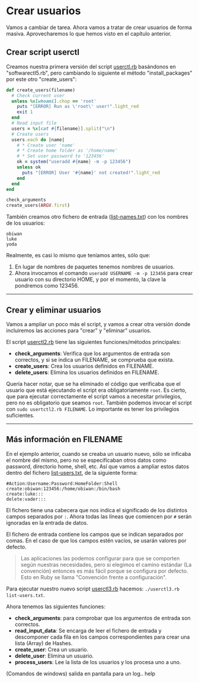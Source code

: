 
# Crear usuarios

Vamos a cambiar de tarea. Ahora vamos a tratar de crear usuarios de forma masiva. Aprovecharemos lo que hemos visto en el capítulo anterior.

## Crear script userctl

Creamos nuestra primera versión del script [userctl.rb](example/userctl.rb) basándonos en "softwarectl5.rb", pero cambiando lo siguiente el método "install_packages" por este otro "create_users":

```ruby
def create_users(filename)
  # Check current user
  unless %x[whoami].chop == 'root'
    puts "[ERROR] Run as \'root\' user!".light_red
    exit 1
  end
  # Read input file
  users = %x[cat #{filename}].split("\n")
  # Create users
  users.each do |name|
    # * Create user 'name'
    # * Create home folder as '/home/name'
    # * Set user password to '123456'
    ok = system("useradd #{name} -m -p 123456")
    unless ok
      puts "[ERROR] User '#{name}' not created!".light_red
    end
  end
end

check_arguments
create_users(ARGV.first)
```

También creamos otro fichero de entrada ([list-names.txt](example/list-names.txt)) con los nombres de los usuarios:

```
obiwan
luke
yoda
```

Realmente, es casi lo mismo que teníamos antes, sólo que:
1. En lugar de nombres de paquetes tenemos nombres de usuarios.
2. Ahora invocamos el comando `useradd USERNAME -m -p 123456` para crear usuario con su directorio HOME, y por el momento, la clave la pondremos como 123456.

---
## Crear y eliminar usuarios

Vamos a ampliar un poco más el script, y vamos a crear otra versión donde incluiremos las acciones para "crear" y "eliminar" usuarios.

El script [userctl2.rb](example/userctl2.rb) tiene las siguientes funciones/métodos principales:

* **check_arguments**: Verifica que los argumentos de entrada son correctos, y si se indica un FILENAME, se comprueba que exista.
* **create_users**: Crea los usuarios definidos en FILENAME.
* **delete_users**: Elimina los usuarios definidos en FILENAME.

Quería hacer notar, que se ha eliminado el código que verificaba que el usuario que está ejecutando el script era obligatoriamente `root`. Es cierto, que para ejecutar correctamente el script vamos a necesitar privilegios, pero no es obligatorio que seamos `root`. También podemos invocar el script con `sudo usertctl2.rb FILENAME`. Lo importante es tener los privilegios suficientes.

---
## Más información en FILENAME

En el ejemplo anterior, cuando se creaba un usuario nuevo, sólo se inficaba el nombre del mismo, pero no se especificaban otros datos como password, directorio home, shell, etc. Así que vamos a ampliar estos datos dentro del fichero [list-users.txt](example/list-users.txt), de la siguiente forma:

```
#Action:Username:Password:HomeFolder:Shell
create:obiwan:123456:/home/obiwan:/bin/bash
create:luke:::
delete:vader:::
```

El fichero tiene una cabecera que nos indica el significado de los distintos campos separados por `:`. Ahora todas las líneas que comiencen por `#` serán ignoradas en la entrada de datos.

El fichero de entrada contiene los campos que se indican separados por comas. En el caso de que los campos estén vacíos, se usarán valores por defecto.

> Las aplicaciones las podemos configurar para que se comporten según nuestras necesidades, pero si elegimos el camino estándar (La convención) entonces es más fácil porque se configura por defecto.
> Esto en Ruby se llama "Convención frente a configuración".

Para ejecutar nuestro nuevo script [userctl3.rb](example/userctl3.rb) hacemos: `./userctl3.rb list-users.txt`.

Ahora tenemos las siguientes funciones:
* **check_arguments**: para comprobar que los argumentos de entrada son correctos.
* **read_input_data**: Se encarga de leer el fichero de entrada y descomponer cada fila en los campos correspondientes para crear una lista (Array) de Hashes.
* **create_user**: Crea un usuario.
* **delete_user**: Elimina un usuario.
* **process_users**: Lee la lista de los usuarios y los procesa uno a uno.

(Comandos de windows)
salida en pantalla para un log..
help
